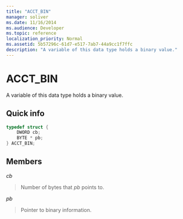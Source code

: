 ```yaml
---
title: "ACCT_BIN"
manager: soliver
ms.date: 11/16/2014
ms.audience: Developer
ms.topic: reference
localization_priority: Normal
ms.assetid: 5b57296c-61d7-e517-7ab7-44a9cc1f7ffc
description: "A variable of this data type holds a binary value."
---
```


# ACCT_BIN

A variable of this data type holds a binary value.
  
## Quick info

```cpp
typedef struct { 
    DWORD cb; 
    BYTE * pb; 
} ACCT_BIN; 

```

## Members

_cb_
  
> Number of bytes that  _pb_ points to. 
    
_pb_
  
> Pointer to binary information.
    

